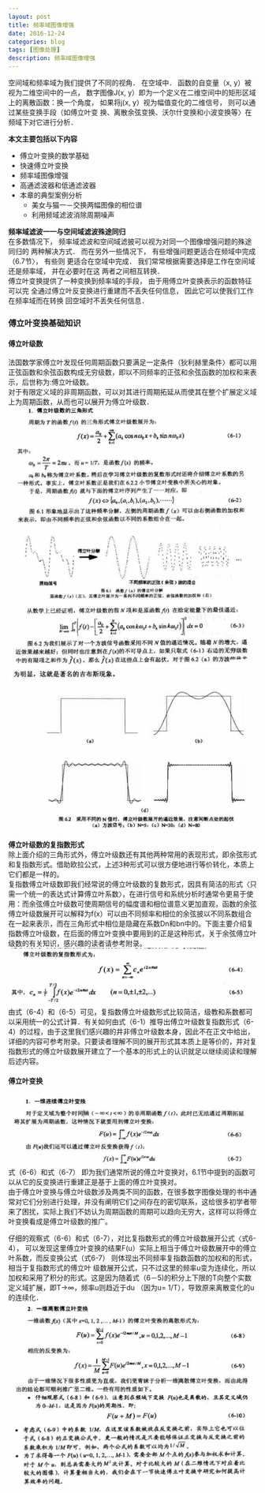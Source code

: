 ```yaml
---
layout: post
title: 频率域图像增强
date: 2016-12-24
categories: blog
tags: [图像处理]
description: 频率域图像增强
---
```


空间域和频率域为我们提供了不同的视角． 在空域中． 函数的自变量（x, y）被视为二维空间中的一点， 数字图像J(x, y）即为一个定义在二维空间中的矩形区域上的离散函数：换一个角度， 如果将j(x, y）视为幅值变化的二维信号， 则可以通过某些变换手段（如傅立叶变
换、离散余弦变换、沃尔什变换和小波变换等〉在频域下对它进行分析．

**本文主要包括以下内容**     

- 傅立叶变换的数学基础
- 快速傅立叶变换
- 频率域图像增强
- 高通滤波器和低通滤波器
- 本章的典型案例分析
	+ 美女与猫一－交换两幅图像的相位谱
	+ 利用频域滤波消除周期噪声


**频率域滤波一一与空间域滤波殊途同归**    
在多数情况下， 频率域滤波和空间域滤披可以视为对同一个图像增强问题的殊途同归的
两种解决方式． 而在另外一些情况下， 有些增强问题更适合在频域中完成（6.7节〉， 有些则
更适合在空域中完成． 我们常常根据需要选择是工作在空间域还是频率域， 并在必要时在这
两者之间相互转换．      
傅立叶变换提供了一种变换到频率域的手段， 由于用傅立叶变换表示的函数特征可以完
全通过傅立叶反变换进行重建而不丢失任何信息， 因此它可以使我们工作在频率域而在转换
回空域时不丢失任何信息．    

### 傅立叶变换基础知识     

#### 傅立叶级数    
法国数学家傅立叶发现任何周期函数只要满足一定条件（狄利赫里条件〉都可以用正弦函数和余弦函数构成无穷级数，即以不同频率的正弦和余弦函数的加权和来表示，后世称为:傅立叶级数。               
对于有限定义域的非周期函数，可以对其进行周期拓延从而使其在整个扩展定义域上为周期函数，从而也可以展开为傅立叶级数．  
![](https://raw.githubusercontent.com/whuhan2013/myImage/master/dataImage/chapter6/p1.png)   
![](https://raw.githubusercontent.com/whuhan2013/myImage/master/dataImage/chapter6/p2.png)   
![](https://raw.githubusercontent.com/whuhan2013/myImage/master/dataImage/chapter6/p3.png)   

**傅立叶级数的复指数形式**    
除上面介绍的三角形式外，傅立叶级数还有其他两种常用的表现形式，即余弦形式和复指数形式。借助欧拉公式，上述3种形式可以很方便地进行等价转化，本质上它们都是一样的。      
复指数傅立叶级数即我们经常说的傅立叶级数的复数形式，因具有简洁的形式〈只需一个统一的表达式计算傅立叶系数〉，在进行信号和系统分析时通常令更易于使用：而余弦傅立叶级数可使周期信号的幅度谱和相位谱意义更加直观，函数的余弦傅立叶级数展开可以解释为f(x）可以由不同频率和相位的余弦披以不同系数组合在一起来表示，而在三角形式中相位是隐藏在系数Dn和bn中的。下面主要介绍复指数傅立叶级数，在后面的傅立叶变换中要用到的正是这种形式，关于余弦傅立叶级数的有关知识，感兴趣的读者请参考附录。          
![](https://raw.githubusercontent.com/whuhan2013/myImage/master/dataImage/chapter6/p4.png)   
由式（6-4）和（6-5）可见，复指数傅立叶级数形式比较简洁，级教和系数都可以采用统一的公式计算．有关如何由式（6-1）推导出傅立叶级数复指数形式（6-4）的过程，由于这里我们感兴趣的井非傅立叶级数本身，因此不在正文中给出，详细的内容可参考附录。只要读者理解不同的展开形式其本质上是等价的，并对复指数形式的傅立叶级数展开建立了一个基本的形式上的认识就足以继续阅读和理解后述内容。     

#### 傅立叶变换     
![](https://raw.githubusercontent.com/whuhan2013/myImage/master/dataImage/chapter6/p5.png) 
式（6-6）和式（6-7） 即为我们通常所说的傅立叶变换对，6.1节中提到的函数可以从它的反变换进行重建正是基于上面的傅立叶变换对。     
由于傅立叶变换与傅立叶级数涉及两类不同的函数，在很多数字图像处理的书中通常对它们分别进行处理，并没有阐明它们之间存在的密切联系，这给很多初学者带来了困扰，实际上我们不妨认为周期函数的周期可以趋向无穷大，这样可以将傅立叶变换看成是傅立叶级数的推广。     

仔细的观察式（6-6）和式（6-7），对比复指数形式的傅立叶级数展开公式〈式6-4）， 可以发现这里傅立叶变换的结果F(u）实际上相当于傅立叶级数展开中的傅立叶系数，而反变换公式（式6-7） 则体现出不同频率复指数函数的加权和的形式，相当于复指数形式的傅立叶
级数展开公式，只不过这里的频率u变为连续化，所以加权和采用了积分的形式。这是因为随着式（6－5)的积分上下限的T向整个实数定义域扩展，即T→∞，频率u则趋近于du （因为u= 1/T），导致原来离散变化的u的连续化．
![](https://raw.githubusercontent.com/whuhan2013/myImage/master/dataImage/chapter6/p6.png) 
![](https://raw.githubusercontent.com/whuhan2013/myImage/master/dataImage/chapter6/p7.png) 
